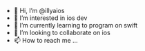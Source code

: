 - 👋 Hi, I’m @illyaios
- 👀 I’m interested in  ios dev
- 🌱 I’m currently learning to program on swift
- 💞️ I’m looking to collaborate on  ios 
- 📫 How to reach me ...

<!---
illyaios/illyaios is a ✨ special ✨ repository because its `README.md` (this file) appears on your GitHub profile.
You can click the Preview link to take a look at your changes.
--->
